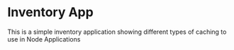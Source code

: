 # Inventory App

This is a simple inventory application showing different types of caching to use in Node Applications